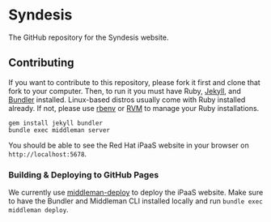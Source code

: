 # Syndesis

The GitHub repository for the Syndesis website.

## Contributing

If you want to contribute to this repository, please fork it first and clone that fork to your computer. Then, to run it you must have Ruby, <a href="http://jekyllrb.com/" target="_blank" rel="nofollow">Jekyll</a>, and <a href="http://bundler.io/" target="_blank" rel="nofollow">Bundler</a> installed. Linux-based distros usually come with Ruby installed already. If not, please use <a href="http://rbenv.org/" target="_blank" rel="nofollow">rbenv</a> or <a href="https://rvm.io/" target="_blank" rel="nofollow">RVM</a> to manage your Ruby installations.

```
gem install jekyll bundler
bundle exec middleman server
```

You should be able to see the Red Hat iPaaS website in your browser on `http://localhost:5678`.

### Building & Deploying to GitHub Pages
We currently use [middleman-deploy](https://github.com/middleman-contrib/middleman-deploy) to deploy the iPaaS website. Make sure to have the Bundler and Middleman CLI installed locally and run `bundle exec middleman deploy`.
